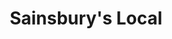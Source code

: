 ---
title: "Sainsbury's Local"
url: /cambridge/sainsburys-local-hobson-square/
shop: Lebensmittel
---